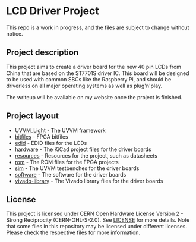# LCD Driver Project

This repo is a work in progress, and the files are subject to change without notice.

## Project description
This project aims to create a driver board for the new 40 pin LCDs from China that are based on the ST7701S driver IC. This board will be designed to be used with common SBCs like the Raspberry Pi, and should be driverless on all major operating systems as well as plug'n'play.

The writeup will be available on my website once the project is finished.

## Project layout
- [UVVM_Light](https://github.com/UVVM/UVVM_Light) - The UVVM framework
- [bitfiles](bitfiles/) - FPGA bitfiles
- [edid](edid/) - EDID files for the LCDs
- [hardware](hardware/) - The KiCad project files for the driver boards
- [resources](resources/) - Resources for the project, such as datasheets
- [rom](rom/) - The ROM files for the FPGA projects
- [sim](sim/) - The UVVM testbenches for the driver boards
- [software](software/) - The software for the driver boards
- [vivado-library](https://github.com/Digilent/vivado-library/) - The Vivado library files for the driver boards

## License
This project is licensed under CERN Open Hardware License Version 2 - Strong Reciprocity (CERN-OHL-S-2.0). See [LICENSE](LICENSE) for more details.
Note that some files in this repository may be licensed under different licenses. Please check the respective files for more information.